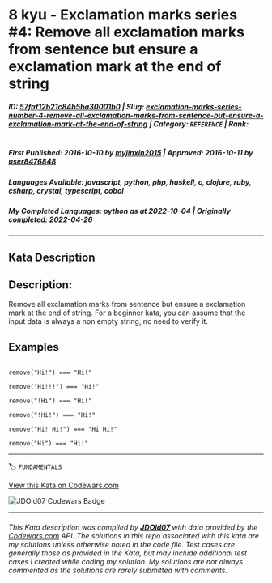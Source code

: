 # 8 kyu - Exclamation marks series #4: Remove all exclamation marks from sentence but ensure a exclamation mark at the end of string

##### **ID**: [57faf12b21c84b5ba30001b0](https://www.codewars.com/kata/57faf12b21c84b5ba30001b0) | **Slug**: [exclamation-marks-series-number-4-remove-all-exclamation-marks-from-sentence-but-ensure-a-exclamation-mark-at-the-end-of-string](https://www.codewars.com/kata/57faf12b21c84b5ba30001b0) | **Category**: `REFERENCE` | **Rank**: <span style="color:white">8 kyu</span>

##### **First Published**: 2016-10-10 ***by*** [myjinxin2015](https://www.codewars.com/users/myjinxin2015) | **Approved**: 2016-10-11 ***by*** [user8476848](https://www.codewars.com/users/user8476848)

##### **Languages Available**: javascript, python, php, haskell, c, clojure, ruby, csharp, crystal, typescript, cobol

##### **My Completed Languages**: python ***as at*** 2022-10-04 | **Originally completed**: 2022-04-26

---

## Kata Description


## Description:



Remove all exclamation marks from sentence but ensure a exclamation mark at the end of string. For a beginner kata, you can assume that the input data is always a non empty string, no need to verify it.



## Examples



```

remove("Hi!") === "Hi!"

remove("Hi!!!") === "Hi!"

remove("!Hi") === "Hi!"

remove("!Hi!") === "Hi!"

remove("Hi! Hi!") === "Hi Hi!"

remove("Hi") === "Hi!"

```



---


🏷 `FUNDAMENTALS`


[View this Kata on Codewars.com](https://www.codewars.com/kata/57faf12b21c84b5ba30001b0)

![](https://www.codewars.com/users/jdold07/badges/large "JDOld07 Codewars Badge")

---

###### *This Kata description was compiled by [**JDOld07**](https://tpstech.dev) with data provided by the [Codewars.com](https://www.codewars.com) API.  The solutions in this repo associated with this kata are my solutions unless otherwise noted in the code file.  Test cases are generally those as provided in the Kata, but may include additional test cases I created while coding my solution.  My solutions are not always commented as the solutions are rarely submitted with comments.*
